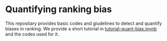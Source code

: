 # Quantifying ranking bias

This repositary provides basic codes and giudelines to detect and quantify biases in ranking.
We provide a short tutorial in [tutorial-quant-bias.ipynb](https://github.com/giava90/quantifying-ranking-bias/blob/master/tutorial-quant-bias-rank.ipynb) and the codes used for it.

